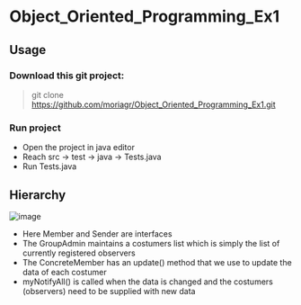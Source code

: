 # Object_Oriented_Programming_Ex1


## Usage

### Download this git project:
> git clone https://github.com/moriagr/Object_Oriented_Programming_Ex1.git

### Run project
* Open the project in java editor
* Reach src -> test -> java -> Tests.java
* Run Tests.java



## Hierarchy

![image](https://user-images.githubusercontent.com/99799701/209848882-7db29a8e-9acc-4022-8241-f070a30c196b.png)

* Here Member and Sender are interfaces
* The GroupAdmin maintains a costumers list which is simply the list of currently registered observers
* The ConcreteMember has an update() method that we use to update the data of each costumer
* myNotifyAll() is called when the data is changed and the costumers (observers) need to be supplied with new data
